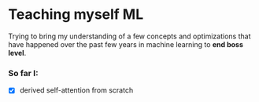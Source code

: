 # Teaching myself ML

Trying to bring my understanding of a few concepts and optimizations that have happened over the past few years in machine learning to **end boss level**.

### So far I:
- [x] derived self-attention from scratch
